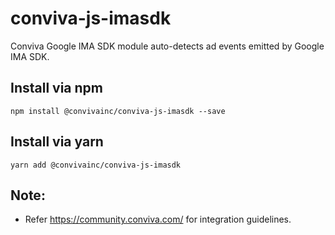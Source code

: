 # conviva-js-imasdk
Conviva Google IMA SDK module auto-detects ad events emitted by Google IMA SDK.

## Install via npm 

```
npm install @convivainc/conviva-js-imasdk --save
```

## Install via yarn 

```
yarn add @convivainc/conviva-js-imasdk
```

## Note:
* Refer https://community.conviva.com/ for integration guidelines.
